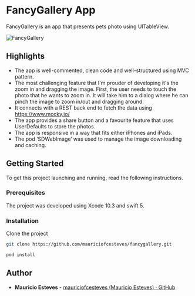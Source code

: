# FancyGallery App

FancyGallery is an app that presents pets photo using UITableView.

![FancyGallery](https://i.imgur.com/K5iymFL.png)

## Highlights
- The app is well-commented, clean code and well-structured using MVC pattern.
- The most challenging feature that I'm prouder of developing it's the zoom in and dragging the image. First, the user needs to touch the photo that he wants to zoom in. It will take him to a dialog where he can pinch the image to zoom in/out and dragging around.
- It connects with a REST back end to fetch the data using https://www.mocky.io/
- The app provides a share button and a favourite feature that uses UserDefaults to store the photos.
- The app is responsive in a way that fits either iPhones and iPads.
- The pod ‘SDWebImage’ was used to manage the image downloading and caching.

## Getting Started
To get this project launching and running, read the following instructions.

### Prerequisites
The project was developed using Xcode 10.3 and swift 5.

### Installation
Clone the project

```bash
git clone https://github.com/mauriciofcesteves/fancygallery.git

pod install
```

## Author
* **Mauricio Esteves** - [mauriciofcesteves (Mauricio Esteves) · GitHub](https://github.com/mauriciofcesteves)
